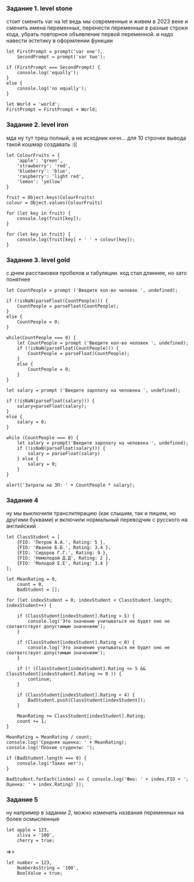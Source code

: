 ### Задание 1. level stone
стоит сменить var на let ведь мы современные и живем в 2023 веке и сменить имена переменных, перенести переменные в разные строки кода, убрать повторное объявление первой переменной. и надо навести эстетику в оформлении функции
```
let FirstPrompt = prompt('var one'),
    SecondPrompt = prompt('var two');
    
if (FirstPrompt === SecondPrompt) {
    console.log('equally');
}
else {
    console.log('no equally');
}

let World = 'world';
FirstPrompt = FirstPrompt + World;
```
### Задание 2. level iron
мда ну тут треш полный, а не исходник кнчн... для 10 строчек вывода такой кошмар создавать :((
```
let ColourFruits = {
    'apple': 'green',
    'strawberry': 'red',
    'blueberry': 'blue',
    'raspberry': 'light red',
    'lemon': 'yellow'
} 

fruit = Object.keys(ColourFruits)
colour = Object.values(ColourFruits)

for (let key in fruit) {
    console.log(fruit[key]);
}
    
for (let key in fruit) {
    console.log(fruit[key] + ' ' + colour[key]);
}
```

### Задание 3. level gold
c днем расстановки пробелов и табуляции. код стал длиннее, но зато понятнее
```
let CountPeople = prompt ('Введите кол-во человек ', undefined);

if (!isNaN(parseFloat(CountPeople))) {
    CountPeople = parseFloat(CountPeople);
}
else {
    CountPeople = 0;
}

while(CountPeople === 0) {
    let CountPeople = prompt ('Введите кол-во человек ', undefined);
    if (!isNaN(parseFloat(CountPeople))) {
        CountPeople = parseFloat(CountPeople);
    }
    else {
        CountPeople = 0;
    }
}

let salary = prompt ('Введите зарплату на человека ', undefined);

if (!isNaN(parseFloat(salary))) {
    salary=parseFloat(salary);
}
else {
    salary = 0;
}

while (CountPeople === 0) {
    let salary = prompt('Введите зарплату на человека ', undefined);
    if (!isNaN(parseFloat(salary))) {
        salary = parseFloat(salary)
    } else {
        salary = 0;
    }
}

alert('Затраты на ЗП: ' + CountPeople * salary);
```

### Задание 4
ну мы выключили транслитерацию (как слышим, так и пишем, но другими буквами) и включили нормальный переводчик с русского на английский
```
let ClassStudent = [
    {FIO: 'Петров А.А.', Rating: 5 },
    {FIO: 'Иванов Б.Б.', Rating: 3.4 },
    {FIO: 'Сидоров Г.Г.', Rating: 9 },
    {FIO: 'Немолодой Д.Д', Rating: 2 },
    {FIO: 'Молодой Е.Е', Rating: 3.4 }
];

let MeanRating = 0,
    count = 0,
    BadStudent = [];

for (let indexStudent = 0; indexStudent < ClassStudent.length; indexStudent++) {

    if (ClassStudent[indexStudent].Rating > 5) {
        console.log('Это значение учитываться не будет оно не соответствует допустимым значениям');
    }

    if (ClassStudent[indexStudent].Rating < 0) {
        console.log('Это значение учитываться не будет оно не соответствует допустимым значениям');
    }

    if (! (ClassStudent[indexStudent].Rating <= 5 && ClassStudent[indexStudent].Rating >= 0 )) {
        continue;
    }

    if (ClassStudent[indexStudent].Rating < 4) {
        BadStudent.push(ClassStudent[indexStudent]);
    }

    MeanRating += ClassStudent[indexStudent].Rating;
    count += 1;
}

MeanRating = MeanRating / count;
console.log('Средняя оценка: ' + MeanRating);
console.log('Плохие студенты: ');

if (BadStudent.length === 0) {
    console.log('Таких нет');
}

BadStudent.forEach((index) => { console.log('Фио: ' + index.FIO + '; Оценка: ' + index.Rating) });
```

### Задание 5
ну например в задании 2, можно изменить названия переменных на более осмысленные
```
let apple = 123,
    sliva = '100',
    cherry = true;
```
=>>
```
let number = 123,
    NumberAsString = '100',
    BoolValue = true;
```
